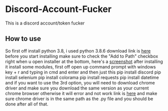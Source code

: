# Discord-Account-Fucker
This is a discord account/token fucker

## How to use
So first off install python 3.8, i used python 3.8.6 download link is [here](https://www.python.org/downloads/release/python-386/)
before you start installing make sure to check the "Add to Path" checkbox right when u open installer at the bottom, here's a [screenshot](https://iileafy.has-no-bra.in/1NdAxo.png)
after installing it install some modules, first off open up command prompt with windows key + r and typing in cmd and enter and then just this
pip install discord
pip install selenium
pip install colorama
pip install requests
pip install datetime
and if you want to use the 3rd option, you will need to download chrome driver and make sure you download the same version as your current chrome browser otherwise it will error and not work link is [here](https://chromedriver.chromium.org/downloads) and make sure chrome driver is in the same path as the .py file
and you should be done after all of that.
